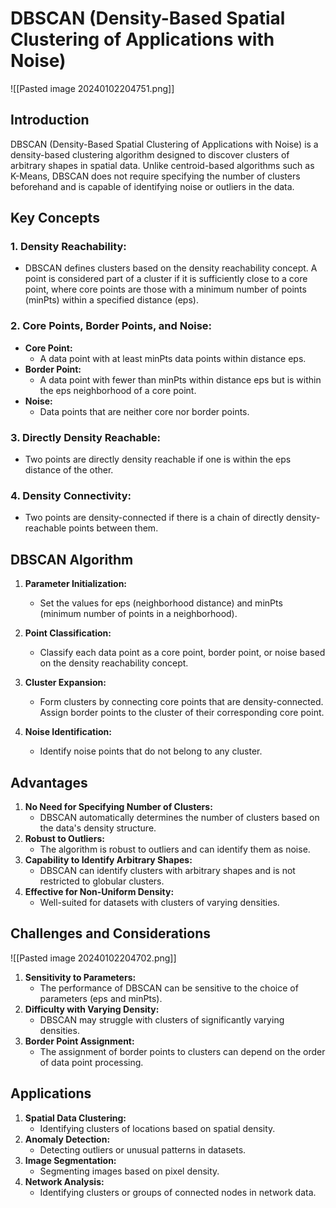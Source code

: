 # DBSCAN (Density-Based Spatial Clustering of Applications with Noise)
![[Pasted image 20240102204751.png]]


## Introduction

DBSCAN (Density-Based Spatial Clustering of Applications with Noise) is a density-based clustering algorithm designed to discover clusters of arbitrary shapes in spatial data. Unlike centroid-based algorithms such as K-Means, DBSCAN does not require specifying the number of clusters beforehand and is capable of identifying noise or outliers in the data.

## Key Concepts

### 1. **Density Reachability:**
   - DBSCAN defines clusters based on the density reachability concept. A point is considered part of a cluster if it is sufficiently close to a core point, where core points are those with a minimum number of points (minPts) within a specified distance (eps).
### 2. **Core Points, Border Points, and Noise:**
   - **Core Point:**
      - A data point with at least minPts data points within distance eps.
   - **Border Point:**
      - A data point with fewer than minPts within distance eps but is within the eps neighborhood of a core point.
   - **Noise:**
      - Data points that are neither core nor border points.
### 3. **Directly Density Reachable:**
   - Two points are directly density reachable if one is within the eps distance of the other.
### 4. **Density Connectivity:**
   - Two points are density-connected if there is a chain of directly density-reachable points between them.

## DBSCAN Algorithm

1. **Parameter Initialization:**
   - Set the values for eps (neighborhood distance) and minPts (minimum number of points in a neighborhood).

2. **Point Classification:**
   - Classify each data point as a core point, border point, or noise based on the density reachability concept.

3. **Cluster Expansion:**
   - Form clusters by connecting core points that are density-connected. Assign border points to the cluster of their corresponding core point.

4. **Noise Identification:**
   - Identify noise points that do not belong to any cluster.

## Advantages

1. **No Need for Specifying Number of Clusters:**
   - DBSCAN automatically determines the number of clusters based on the data's density structure.
2. **Robust to Outliers:**
   - The algorithm is robust to outliers and can identify them as noise.
3. **Capability to Identify Arbitrary Shapes:**
   - DBSCAN can identify clusters with arbitrary shapes and is not restricted to globular clusters.
4. **Effective for Non-Uniform Density:**
   - Well-suited for datasets with clusters of varying densities.

## Challenges and Considerations
![[Pasted image 20240102204702.png]]

1. **Sensitivity to Parameters:**
   - The performance of DBSCAN can be sensitive to the choice of parameters (eps and minPts).
2. **Difficulty with Varying Density:**
   - DBSCAN may struggle with clusters of significantly varying densities.
3. **Border Point Assignment:**
   - The assignment of border points to clusters can depend on the order of data point processing.


## Applications

1. **Spatial Data Clustering:**
   - Identifying clusters of locations based on spatial density.
2. **Anomaly Detection:**
   - Detecting outliers or unusual patterns in datasets.
3. **Image Segmentation:**
   - Segmenting images based on pixel density.
4. **Network Analysis:**
   - Identifying clusters or groups of connected nodes in network data.
